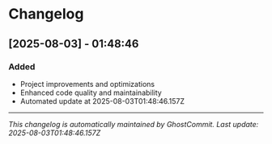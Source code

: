 # Changelog

## [2025-08-03] - 01:48:46

### Added

- Project improvements and optimizations
- Enhanced code quality and maintainability
- Automated update at 2025-08-03T01:48:46.157Z

---

*This changelog is automatically maintained by GhostCommit.*
*Last update: 2025-08-03T01:48:46.157Z*
